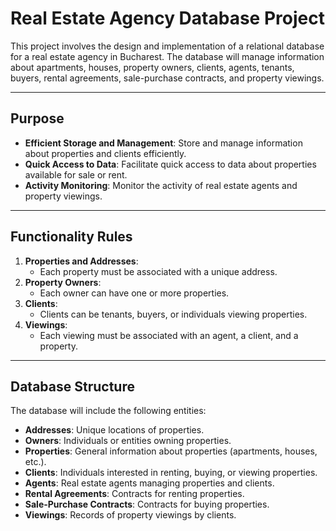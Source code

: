# Real Estate Agency Database Project

This project involves the design and implementation of a relational database for a real estate agency in Bucharest. The database will manage information about apartments, houses, property owners, clients, agents, tenants, buyers, rental agreements, sale-purchase contracts, and property viewings.

---

## **Purpose**
- **Efficient Storage and Management**: Store and manage information about properties and clients efficiently.
- **Quick Access to Data**: Facilitate quick access to data about properties available for sale or rent.
- **Activity Monitoring**: Monitor the activity of real estate agents and property viewings.

---

## **Functionality Rules**
1. **Properties and Addresses**:
   - Each property must be associated with a unique address.
2. **Property Owners**:
   - Each owner can have one or more properties.
3. **Clients**:
   - Clients can be tenants, buyers, or individuals viewing properties.
4. **Viewings**:
   - Each viewing must be associated with an agent, a client, and a property.

---

## **Database Structure**
The database will include the following entities:
- **Addresses**: Unique locations of properties.
- **Owners**: Individuals or entities owning properties.
- **Properties**: General information about properties (apartments, houses, etc.).
- **Clients**: Individuals interested in renting, buying, or viewing properties.
- **Agents**: Real estate agents managing properties and clients.
- **Rental Agreements**: Contracts for renting properties.
- **Sale-Purchase Contracts**: Contracts for buying properties.
- **Viewings**: Records of property viewings by clients.

